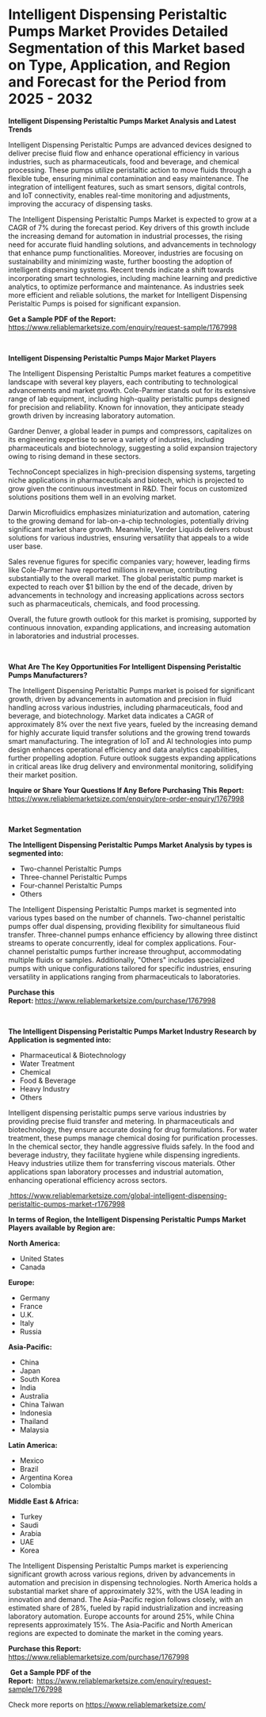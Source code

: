 <p><h1>Intelligent Dispensing Peristaltic Pumps Market Provides Detailed Segmentation of this Market based on Type, Application, and Region and Forecast for the Period from 2025 - 2032</h1></p><p><strong>Intelligent Dispensing Peristaltic Pumps Market Analysis and Latest Trends</strong></p>
<p><p>Intelligent Dispensing Peristaltic Pumps are advanced devices designed to deliver precise fluid flow and enhance operational efficiency in various industries, such as pharmaceuticals, food and beverage, and chemical processing. These pumps utilize peristaltic action to move fluids through a flexible tube, ensuring minimal contamination and easy maintenance. The integration of intelligent features, such as smart sensors, digital controls, and IoT connectivity, enables real-time monitoring and adjustments, improving the accuracy of dispensing tasks.</p><p>The Intelligent Dispensing Peristaltic Pumps Market is expected to grow at a CAGR of 7% during the forecast period. Key drivers of this growth include the increasing demand for automation in industrial processes, the rising need for accurate fluid handling solutions, and advancements in technology that enhance pump functionalities. Moreover, industries are focusing on sustainability and minimizing waste, further boosting the adoption of intelligent dispensing systems. Recent trends indicate a shift towards incorporating smart technologies, including machine learning and predictive analytics, to optimize performance and maintenance. As industries seek more efficient and reliable solutions, the market for Intelligent Dispensing Peristaltic Pumps is poised for significant expansion.</p></p>
<p><strong>Get a Sample PDF of the Report:&nbsp;</strong> <a href="https://www.reliablemarketsize.com/enquiry/request-sample/1767998?utm_campaign=2804&utm_medium=2&utm_source=Github&utm_content=ia&utm_term=11042025&utm_id=intelligent-dispensing-peristaltic-pumps">https://www.reliablemarketsize.com/enquiry/request-sample/1767998</a></p>
<p>&nbsp;</p>
<p><strong>Intelligent Dispensing Peristaltic Pumps Major Market Players</strong></p>
<p><p>The Intelligent Dispensing Peristaltic Pumps market features a competitive landscape with several key players, each contributing to technological advancements and market growth. Cole-Parmer stands out for its extensive range of lab equipment, including high-quality peristaltic pumps designed for precision and reliability. Known for innovation, they anticipate steady growth driven by increasing laboratory automation.</p><p>Gardner Denver, a global leader in pumps and compressors, capitalizes on its engineering expertise to serve a variety of industries, including pharmaceuticals and biotechnology, suggesting a solid expansion trajectory owing to rising demand in these sectors.</p><p>TechnoConcept specializes in high-precision dispensing systems, targeting niche applications in pharmaceuticals and biotech, which is projected to grow given the continuous investment in R&D. Their focus on customized solutions positions them well in an evolving market.</p><p>Darwin Microfluidics emphasizes miniaturization and automation, catering to the growing demand for lab-on-a-chip technologies, potentially driving significant market share growth. Meanwhile, Verder Liquids delivers robust solutions for various industries, ensuring versatility that appeals to a wide user base.</p><p>Sales revenue figures for specific companies vary; however, leading firms like Cole-Parmer have reported millions in revenue, contributing substantially to the overall market. The global peristaltic pump market is expected to reach over $1 billion by the end of the decade, driven by advancements in technology and increasing applications across sectors such as pharmaceuticals, chemicals, and food processing.</p><p>Overall, the future growth outlook for this market is promising, supported by continuous innovation, expanding applications, and increasing automation in laboratories and industrial processes.</p></p>
<p>&nbsp;</p>
<p><strong>What Are The Key Opportunities For Intelligent Dispensing Peristaltic Pumps Manufacturers?</strong></p>
<p><p>The Intelligent Dispensing Peristaltic Pumps market is poised for significant growth, driven by advancements in automation and precision in fluid handling across various industries, including pharmaceuticals, food and beverage, and biotechnology. Market data indicates a CAGR of approximately 8% over the next five years, fueled by the increasing demand for highly accurate liquid transfer solutions and the growing trend towards smart manufacturing. The integration of IoT and AI technologies into pump design enhances operational efficiency and data analytics capabilities, further propelling adoption. Future outlook suggests expanding applications in critical areas like drug delivery and environmental monitoring, solidifying their market position.</p></p>
<p><strong>Inquire or Share Your Questions If Any Before Purchasing This Report:</strong> <a href="https://www.reliablemarketsize.com/enquiry/pre-order-enquiry/1767998?utm_campaign=2804&utm_medium=2&utm_source=Github&utm_content=ia&utm_term=11042025&utm_id=intelligent-dispensing-peristaltic-pumps">https://www.reliablemarketsize.com/enquiry/pre-order-enquiry/1767998</a></p>
<p>&nbsp;</p>
<p><strong>Market Segmentation</strong></p>
<p><strong>The Intelligent Dispensing Peristaltic Pumps Market Analysis by types is segmented into:</strong></p>
<p><ul><li>Two-channel Peristaltic Pumps</li><li>Three-channel Peristaltic Pumps</li><li>Four-channel Peristaltic Pumps</li><li>Others</li></ul></p>
<p><p>The Intelligent Dispensing Peristaltic Pumps market is segmented into various types based on the number of channels. Two-channel peristaltic pumps offer dual dispensing, providing flexibility for simultaneous fluid transfer. Three-channel pumps enhance efficiency by allowing three distinct streams to operate concurrently, ideal for complex applications. Four-channel peristaltic pumps further increase throughput, accommodating multiple fluids or samples. Additionally, "Others" includes specialized pumps with unique configurations tailored for specific industries, ensuring versatility in applications ranging from pharmaceuticals to laboratories.</p></p>
<p><strong>Purchase this Report:&nbsp;</strong><a href="https://www.reliablemarketsize.com/purchase/1767998?utm_campaign=2804&utm_medium=2&utm_source=Github&utm_content=ia&utm_term=11042025&utm_id=intelligent-dispensing-peristaltic-pumps">https://www.reliablemarketsize.com/purchase/1767998</a></p>
<p>&nbsp;</p>
<p><strong>The Intelligent Dispensing Peristaltic Pumps Market Industry Research by Application is segmented into:</strong></p>
<p><ul><li>Pharmaceutical & Biotechnology</li><li>Water Treatment</li><li>Chemical</li><li>Food & Beverage</li><li>Heavy Industry</li><li>Others</li></ul></p>
<p><p>Intelligent dispensing peristaltic pumps serve various industries by providing precise fluid transfer and metering. In pharmaceuticals and biotechnology, they ensure accurate dosing for drug formulations. For water treatment, these pumps manage chemical dosing for purification processes. In the chemical sector, they handle aggressive fluids safely. In the food and beverage industry, they facilitate hygiene while dispensing ingredients. Heavy industries utilize them for transferring viscous materials. Other applications span laboratory processes and industrial automation, enhancing operational efficiency across sectors.</p></p>
<p><a href="https://www.reliablemarketsize.com/global-intelligent-dispensing-peristaltic-pumps-market-r1767998?utm_campaign=2804&utm_medium=2&utm_source=Github&utm_content=ia&utm_term=11042025&utm_id=intelligent-dispensing-peristaltic-pumps">&nbsp;https://www.reliablemarketsize.com/global-intelligent-dispensing-peristaltic-pumps-market-r1767998</a></p>
<p><strong>In terms of Region, the Intelligent Dispensing Peristaltic Pumps Market Players available by Region are:</strong></p>
<p>
    <p> <strong> North America: </strong>
        <ul>
            <li>United States</li>
            <li>Canada</li>
        </ul>
        </p> 
    <p> <strong> Europe: </strong>
        <ul>
            <li>Germany</li>
            <li>France</li>
            <li>U.K.</li>
            <li>Italy</li>
            <li>Russia</li>
        </ul>
        </p> 
    <p> <strong> Asia-Pacific: </strong>
        <ul>
            <li>China</li>
            <li>Japan</li>
            <li>South Korea</li>
            <li>India</li>
            <li>Australia</li>
            <li>China Taiwan</li>
            <li>Indonesia</li>
            <li>Thailand</li>
            <li>Malaysia</li>
        </ul>
        </p> 
    <p> <strong> Latin America: </strong>
        <ul>
            <li>Mexico</li>
            <li>Brazil</li>
            <li>Argentina Korea</li>
            <li>Colombia</li>
        </ul>
        </p> 
    <p> <strong> Middle East & Africa: </strong>
        <ul>
            <li>Turkey</li>
            <li>Saudi</li>
            <li>Arabia</li>
            <li>UAE</li>
            <li>Korea</li>
        </ul>
    </p>
    </p>
<p><p>The Intelligent Dispensing Peristaltic Pumps market is experiencing significant growth across various regions, driven by advancements in automation and precision in dispensing technologies. North America holds a substantial market share of approximately 32%, with the USA leading in innovation and demand. The Asia-Pacific region follows closely, with an estimated share of 28%, fueled by rapid industrialization and increasing laboratory automation. Europe accounts for around 25%, while China represents approximately 15%. The Asia-Pacific and North American regions are expected to dominate the market in the coming years.</p></p>
<p><strong>Purchase this Report: </strong><a href="https://www.reliablemarketsize.com/purchase/1767998?utm_campaign=2804&utm_medium=2&utm_source=Github&utm_content=ia&utm_term=11042025&utm_id=intelligent-dispensing-peristaltic-pumps">https://www.reliablemarketsize.com/purchase/1767998</a></p>
<p>&nbsp;<strong>Get a Sample PDF of the Report:&nbsp;&nbsp;</strong><a href="https://www.reliablemarketsize.com/enquiry/request-sample/1767998?utm_campaign=2804&utm_medium=2&utm_source=Github&utm_content=ia&utm_term=11042025&utm_id=intelligent-dispensing-peristaltic-pumps">https://www.reliablemarketsize.com/enquiry/request-sample/1767998</a></p>
<p><strong></strong></p>
<p>Check more reports on <a href="https://www.reliablemarketsize.com/?utm_campaign=2804&utm_medium=2&utm_source=Github&utm_content=ia&utm_term=11042025&utm_id=intelligent-dispensing-peristaltic-pumps">https://www.reliablemarketsize.com/</a></p>